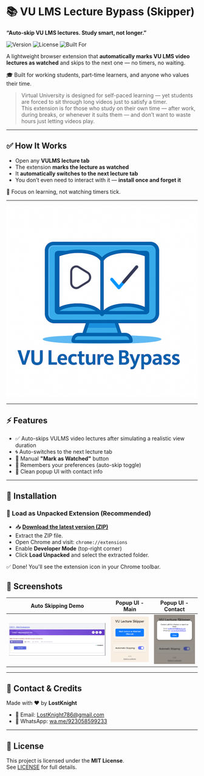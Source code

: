 # 📚 VU LMS Lecture Bypass (Skipper)  
**“Auto-skip VU LMS lectures. Study smart, not longer.”**

![Version](https://img.shields.io/badge/version-1.6-blue)
![License](https://img.shields.io/badge/license-MIT-green)
![Built For](https://img.shields.io/badge/VU-LMS-blueviolet)

A lightweight browser extension that **automatically marks VU LMS video lectures as watched** and skips to the next one — no timers, no waiting.

🎓 Built for working students, part-time learners, and anyone who values their time.

> Virtual University is designed for self-paced learning — yet students are forced to sit through long videos just to satisfy a timer.  
> This extension is for those who study on their own time — after work, during breaks, or whenever it suits them — and don’t want to waste hours just letting videos play.

---

## ✅ How It Works

- Open any **VULMS lecture tab**
- The extension **marks the lecture as watched**
- It **automatically switches to the next lecture tab**
- You don’t even need to interact with it — **install once and forget it**

🧠 Focus on learning, not watching timers tick.

---

![logo](icons/logo.png)

---

## ⚡ Features

- ✅ Auto-skips VULMS video lectures after simulating a realistic view duration  
- 🌀 Auto-switches to the next lecture tab  
- 🔘 Manual **"Mark as Watched"** button  
- 💾 Remembers your preferences (auto-skip toggle)  
- 🎨 Clean popup UI with contact info  

---

## 🔧 Installation

### 🔹 Load as Unpacked Extension (Recommended)

- 📥 [**Download the latest version (ZIP)**](https://github.com/LostKnight-hz/VU-Lecture-Bypass-Skipper/releases/download/v1.6/VU_Lecture_Bypass_Skipper.zip)
- Extract the ZIP file.
- Open Chrome and visit: `chrome://extensions`
- Enable **Developer Mode** (top-right corner)
- Click **Load Unpacked** and select the extracted folder.

✅ Done! You'll see the extension icon in your Chrome toolbar.



## 📸 Screenshots

| Auto Skipping Demo | Popup UI - Main | Popup UI - Contact |
|--------------------|------------------|---------------------|
| ![Auto Skipping](Screenshots/Live_Demo.gif) | ![Main Popup](Screenshots/Screen01.png) | ![Contact Modal](Screenshots/Screen02.png) |

---

## 💬 Contact & Credits

Made with ❤️ by **LostKnight**

- 📧 Email: [LostKnight786@gmail.com](https://mail.google.com/mail/?view=cm&to=lostknight786@gmail.com)  
- 💬 WhatsApp: [wa.me/923058599233](https://wa.me/923058599233)

---

## 📄 License

This project is licensed under the **MIT License**.  
See [LICENSE](./LICENSE) for full details.

